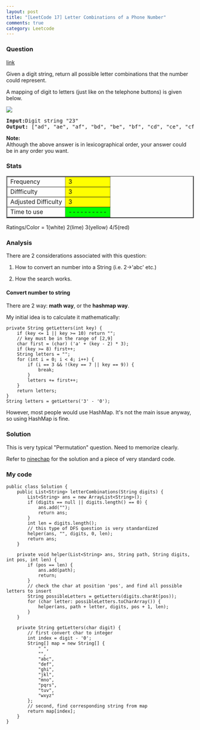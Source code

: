 ```yaml
---
layout: post
title: "[LeetCode 17] Letter Combinations of a Phone Number"
comments: true
category: Leetcode
---
```


### Question

[link](http://oj.leetcode.com/problems/letter-combinations-of-a-phone-number/)

<div class="question-content">
            <p></p><p>Given a digit string, return all possible letter combinations that the number could represent.
</p>

<p>
A mapping of digit to letters (just like on the telephone buttons) is given below.</p>
<p><img src="http://upload.wikimedia.org/wikipedia/commons/thumb/7/73/Telephone-keypad2.svg/200px-Telephone-keypad2.svg.png"></p>

<pre><b>Input:</b>Digit string "23"
<b>Output:</b> ["ad", "ae", "af", "bd", "be", "bf", "cd", "ce", "cf"].
</pre>

<p>
<b>Note:</b><br>
Although the above answer is in lexicographical order, your answer could be in any order you want.
</p><p></p>
</div>

### Stats

<table border="2">
	<tr>
		<td>Frequency</td>
		<td bgcolor="yellow">3</td>
	</tr>
	<tr>
		<td>Diffficulty</td>
		<td bgcolor="yellow">3</td>
	</tr>
	<tr>
		<td>Adjusted Difficulty</td>
		<td bgcolor="yellow">3</td>
	</tr>
	<tr>
		<td>Time to use</td>
		<td bgcolor="lime">----------</td>
	</tr>
</table>

Ratings/Color = 1(white) 2(lime) 3(yellow) 4/5(red)

### Analysis

There are 2 considerations associated with this question:

1. How to convert an number into a String (i.e. 2->'abc' etc.)

1. How the search works.

#### Convert number to string

There are 2 way: **math way**, or the **hashmap way**.

My initial idea is to calculate it mathematically:

    private String getLetters(int key) {
        if (key <= 1 || key >= 10) return "";
        // key must be in the range of [2,9]
        char first = (char) ('a' + (key - 2) * 3);
        if (key >= 8) first++;
        String letters = "";
        for (int i = 0; i < 4; i++) {
            if (i == 3 && !(key == 7 || key == 9)) {
                break;
            }
            letters += first++;
        }
        return letters;
    }
    String letters = getLetters('3' - '0');

However, most people would use HashMap. It's not the main issue anyway, so using HashMap is fine.

### Solution

This is very typical "Permutation" question. Need to memorize clearly.

Refer to [ninechap](http://www.ninechapter.com//solutions/letter-combinations-of-a-phone-number/) for the solution and a piece of very standard code.

### My code

    public class Solution {
        public List<String> letterCombinations(String digits) {
            List<String> ans = new ArrayList<String>();
            if (digits == null || digits.length() == 0) {
                ans.add("");
                return ans;
            }
            int len = digits.length();
            // this type of DFS question is very standardized
            helper(ans, "", digits, 0, len);
            return ans;
        }

        private void helper(List<String> ans, String path, String digits, int pos, int len) {
            if (pos == len) {
                ans.add(path);
                return;
            }
            // check the char at position 'pos', and find all possible letters to insert
            String possibleLetters = getLetters(digits.charAt(pos));
            for (char letter: possibleLetters.toCharArray()) {
                helper(ans, path + letter, digits, pos + 1, len);
            }
        }

        private String getLetters(char digit) {
            // first convert char to integer
            int index = digit - '0';
            String[] map = new String[] {
                " ",
                "",
                "abc",
                "def",
                "ghi",
                "jkl",
                "mno",
                "pqrs",
                "tuv",
                "wxyz"
            };
            // second, find corresponding string from map
            return map[index];
        }
    }

